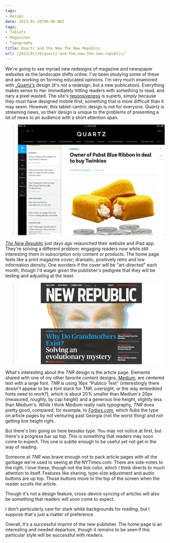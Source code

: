 ```yaml
---
tags:
- Design
date: 2013-01-29T00:00:00Z
tags:
- Tablets
- Magazines
- Typography
title: Quartz and the New The New Republic
url: /2013/01/29/quartz-and-the-new-the-new-republic/
---
```


We're going to see myriad new redesigns of magazine and newspaper websites as the landscape shifts online. I've been studying some of these and am working on forming educated opinions. I'm very much enamored with [_Quartz's](http://qz.com/) design (it's not a redesign, but a new publication). Everything makes sense to me: immediately hitting readers with something to read, and nary a pixel wasted. The site's [reponsiveness](http://en.wikipedia.org/wiki/Responsive_web_design) is superb, simply because they must have designed mobile first, something that is more difficult than it may seem. However, this tablet-centric design is not for everyone. *Quartz* is streaming news, so their design is unique to the problems of presenting a lot of news to an audience with a short attention span.

> ![Quartz](/assets/img/qz-com.png)  


[*The New Republic*](http://www.newrepublic.com/) just days ago relaunched their website and iPad app. They're solving a different problem: engaging readers now while still interesting them in subscription only content or products. The home page feels like a print magazine cover; dramatic, positively retro and low information density. One wonders if the cover will be "art-directed" each month, though I'd wager given the publisher's pedigree that they will be testing and adjusting at the least.

> ![](/assets/img/tnr-home.png)  


What's interesting about the *TNR* design is the article page. Elements shared with one of my other favorite content designs, [Medium](https://medium.com/), are centered text with a large font. *TNR* is using 16px "Publico Text" (interestingly there doesn't appear to be a font stack for *TNR*. oversight, or the way embedded fonts need to work?), which is about 20% smaller than Medium's 20px (measured, roughly, by cap height) and a generous line height, slightly less than Medium's. While I think Medium really nails typography, *TNR* does pretty good, compared, for example, to [*Forbes.com*](http://www.forbes.com/sites/parmyolson/2013/01/29/rim-prepares-to-launch-new-blackberry-for-the-hyper-connected/), which flubs the type on article pages by not venturing past Georgia (not the worst thing) and not getting line height right.

But there's lots going on here besides type. You may not notice at first, but there's a progress bar up top. This is something that readers may soon come to expect. This one is subtle enough to be useful yet not get in the way of reading.


Someone at *TNR* was brave enough not to pack article pages with all the garbage we're used to seeing at the NYTimes.com. There are side-notes to the right. I love these, though not the link color, which I think directs to much attention to itself. Features like sharing, type-size adjustment and audio buttons are up top. Those buttons move to the top of the screen when the reader scrolls the article.

Though it's not a design feature, cross-device syncing of articles will also be something that readers will soon come to expect.

I don't particularly care for stark white backgrounds for reading, but I suppose that's just a matter of preference.

Overall, it's a successful imprint of the new publisher. The home page is an interesting and needed departure, though it remains to be seen if this particular style will be successful with readers.